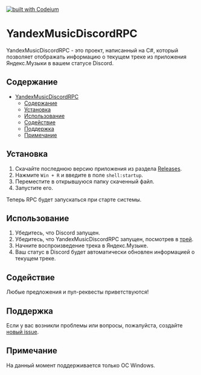 [![built with Codeium](https://codeium.com/badges/main)](https://codeium.com)
# YandexMusicDiscordRPC

YandexMusicDiscordRPC - это проект, написанный на C#, который позволяет отображать информацию о текущем треке из приложения Яндекс.Музыки в вашем статусе Discord.

## Содержание
- [YandexMusicDiscordRPC](#yandexmusicdiscordrpc)
  - [Содержание](#содержание)
  - [Установка](#установка)
  - [Использование](#использование)
  - [Содействие](#содействие)
  - [Поддержка](#поддержка)
  - [Примечание](#примечание)

## Установка

1. Скачайте последнюю версию приложения из раздела [Releases](https://github.com/Sanceilaks/YandexMusicDiscordRPC/releases).
2. Нажмите `Win + R` и введите в поле `shell:startup`.
3. Переместите в открывшуюся папку скаченный файл.
4. Запустите его.

Теперь RPC будет запускаться при старте системы.

## Использование

1. Убедитесь, что Discord запущен.
2. Убедитесь, что YandexMusicDiscordRPC запущен, посмотрев в [трей](https://www.google.com/search?q=%D1%82%D1%80%D0%B5%D0%B9+windows&tbm=isch).
3. Начните воспроизведение трека в Яндекс.Музыке.
4. Ваш статус в Discord будет автоматически обновлен информацией о текущем треке.

## Содействие

Любые предложения и пул-реквесты приветствуются!

## Поддержка

Если у вас возникли проблемы или вопросы, пожалуйста, создайте [новый issue](https://github.com/Sanceilaks/YandexMusicDiscordRPC/issues).

## Примечание

На данный момент поддерживается только ОС Windows.
